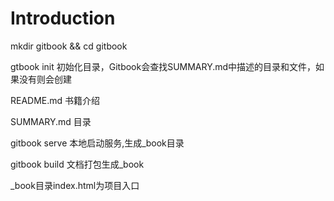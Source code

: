 # Introduction

mkdir gitbook && cd gitbook

gtbook init 初始化目录，Gitbook会查找SUMMARY.md中描述的目录和文件，如果没有则会创建

README.md 书籍介绍

SUMMARY.md 目录

gitbook serve 本地启动服务,生成_book目录

gitbook build 文档打包生成_book

_book目录index.html为项目入口